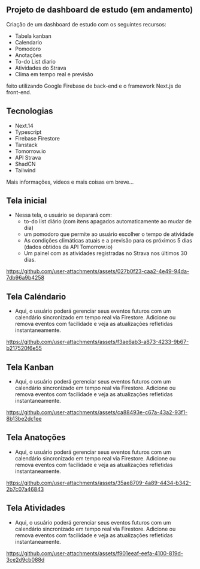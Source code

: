## Projeto de dashboard de estudo (em andamento)

Criação de um dashboard de estudo com os seguintes recursos:

+ Tabela kanban
+ Calendario
+ Pomodoro
+ Anotações
+ To-do List diario
+ Atividades do Strava
+ Clima em tempo real e previsão

feito utilizando Google Firebase de back-end e o framework Next.js de front-end.

## Tecnologias

+ Next.14
+ Typescript
+ Firebase Firestore
+ Tanstack
+ Tomorrow.io
+ API Strava
+ ShadCN
+ Tailwind

Mais informações, videos e mais coisas em breve...

## Tela inicial
- Nessa tela, o usuário se deparará com:
  + to-do list diário (com itens apagados automaticamente ao mudar de dia)
  + um pomodoro que permite ao usuário escolher o tempo de atividade
  + As condições climáticas atuais e a previsão para os próximos 5 dias (dados obtidos da API Tomorrow.io)
  + Um painel com as atividades registradas no Strava nos últimos 30 dias.

https://github.com/user-attachments/assets/027b0f23-caa2-4e49-94da-7db96a9b4258

## Tela Caléndario
- Aqui, o usuário poderá gerenciar seus eventos futuros com um calendário sincronizado em tempo real via Firestore. Adicione ou remova eventos com facilidade e veja as atualizações refletidas instantaneamente.

https://github.com/user-attachments/assets/f3ae6ab3-a873-4233-9b67-b217520f6e55

## Tela Kanban
- Aqui, o usuário poderá gerenciar seus eventos futuros com um calendário sincronizado em tempo real via Firestore. Adicione ou remova eventos com facilidade e veja as atualizações refletidas instantaneamente.

https://github.com/user-attachments/assets/ca88493e-c67a-43a2-93f1-8b13be2dc1ee

## Tela Anatoções
- Aqui, o usuário poderá gerenciar seus eventos futuros com um calendário sincronizado em tempo real via Firestore. Adicione ou remova eventos com facilidade e veja as atualizações refletidas instantaneamente.

https://github.com/user-attachments/assets/35ae8709-4a89-4434-b342-2b7c07a46843

## Tela Atividades
- Aqui, o usuário poderá gerenciar seus eventos futuros com um calendário sincronizado em tempo real via Firestore. Adicione ou remova eventos com facilidade e veja as atualizações refletidas instantaneamente.

https://github.com/user-attachments/assets/f901eeaf-eefa-4100-819d-3ce2d9cb088d





